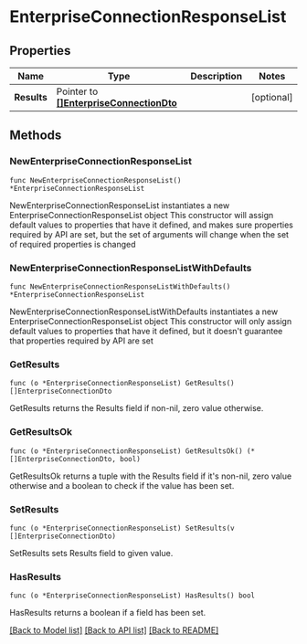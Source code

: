# EnterpriseConnectionResponseList

## Properties

Name | Type | Description | Notes
------------ | ------------- | ------------- | -------------
**Results** | Pointer to [**[]EnterpriseConnectionDto**](EnterpriseConnectionDto.md) |  | [optional] 

## Methods

### NewEnterpriseConnectionResponseList

`func NewEnterpriseConnectionResponseList() *EnterpriseConnectionResponseList`

NewEnterpriseConnectionResponseList instantiates a new EnterpriseConnectionResponseList object
This constructor will assign default values to properties that have it defined,
and makes sure properties required by API are set, but the set of arguments
will change when the set of required properties is changed

### NewEnterpriseConnectionResponseListWithDefaults

`func NewEnterpriseConnectionResponseListWithDefaults() *EnterpriseConnectionResponseList`

NewEnterpriseConnectionResponseListWithDefaults instantiates a new EnterpriseConnectionResponseList object
This constructor will only assign default values to properties that have it defined,
but it doesn't guarantee that properties required by API are set

### GetResults

`func (o *EnterpriseConnectionResponseList) GetResults() []EnterpriseConnectionDto`

GetResults returns the Results field if non-nil, zero value otherwise.

### GetResultsOk

`func (o *EnterpriseConnectionResponseList) GetResultsOk() (*[]EnterpriseConnectionDto, bool)`

GetResultsOk returns a tuple with the Results field if it's non-nil, zero value otherwise
and a boolean to check if the value has been set.

### SetResults

`func (o *EnterpriseConnectionResponseList) SetResults(v []EnterpriseConnectionDto)`

SetResults sets Results field to given value.

### HasResults

`func (o *EnterpriseConnectionResponseList) HasResults() bool`

HasResults returns a boolean if a field has been set.


[[Back to Model list]](../README.md#documentation-for-models) [[Back to API list]](../README.md#documentation-for-api-endpoints) [[Back to README]](../README.md)


